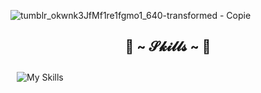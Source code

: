 ![tumblr_okwnk3JfMf1re1fgmo1_640-transformed - Copie](https://github.com/JolanThomassin/JolanThomassin/assets/98430140/335afc53-d8fe-4aba-b9e1-a25503c6fa4d)

<h2 align="center"> 🦊 ~ 𝓢𝓴𝓲𝓵𝓵𝓼 ~ 🦊 </h2>

<div style="display: flex;">
    <div>
        <a href="https://skillicons.dev">
            <img style="margin: 10px" src="https://skillicons.dev/icons?i=py,unity,git,github,azure,sqlite,postgresql,mysql,docker,discord,java,c,cpp,cs,linux,bash,html,css,php,figma,vscode&perline=7" width=550px height=300px alt="My Skills"  align="left"/>
        </a>
    </div>
    <div>
        <img src="./img/HanabiBook.jpg" width="300px" align="right"/>
    </div>
</div>
